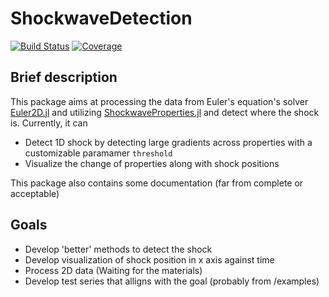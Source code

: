 # ShockwaveDetection

[![Build Status](https://github.com/warisa-r/ShockwaveDetection.jl/actions/workflows/CI.yml/badge.svg?branch=main)](https://github.com/warisa-r/ShockwaveDetection.jl/actions/workflows/CI.yml?query=branch%3Amain)
[![Coverage](https://codecov.io/gh/warisa-r/ShockwaveDetection.jl/branch/main/graph/badge.svg)](https://codecov.io/gh/warisa-r/ShockwaveDetection.jl)


## Brief description

This package aims at processing the data from Euler's equation's solver [Euler2D.jl](https://github.com/STCE-at-RWTH/ShockwaveProperties.jl) and utilizing [ShockwaveProperties.jl](https://github.com/STCE-at-RWTH/ShockwaveProperties.jl) and detect where the shock is.
Currently, it can
- Detect 1D shock by detecting large gradients across properties with a customizable paramamer `threshold`
- Visualize the change of properties along with shock positions

This package also contains some documentation (far from complete or acceptable)

## Goals
- Develop 'better' methods to detect the shock
- Develop visualization of shock position in x axis against time
- Process 2D data (Waiting for the materials)
- Develop test series that alligns with the goal (probably from /examples)